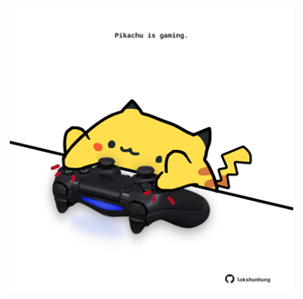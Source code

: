 <!-- built at 01/04/2025, 22:00:29 UTC -->
<p align="center">
  <img width="500" height="500" src="./ReadmeImage.svg">
</p>
